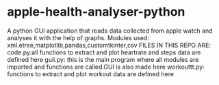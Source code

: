 # apple-health-analyser-python
A python GUI application that reads data collected from apple watch and analyses it with the help of graphs. Modules used: xml.etree,matplotlib,pandas,customtkinter,csv
FILES IN THIS REPO ARE:
code.py:all functions to extract and plot heartrate and steps data are defined here
guii.py: this is the main program where all modules are imported and functions are called.GUI is also made here
workouttt.py: functions to extract and plot workout data are defined here
